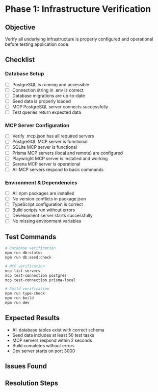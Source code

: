 # Phase 1: Infrastructure Verification

## Objective
Verify all underlying infrastructure is properly configured and operational before testing application code.

## Checklist

### Database Setup
- [ ] PostgreSQL is running and accessible
- [ ] Connection string in .env is correct
- [ ] Database migrations are up-to-date
- [ ] Seed data is properly loaded
- [ ] MCP PostgreSQL server connects successfully
- [ ] Test queries return expected data

### MCP Server Configuration
- [ ] Verify .mcp.json has all required servers
- [ ] PostgreSQL MCP server is functional
- [ ] SQLite MCP server is functional
- [ ] Prisma MCP servers (local and remote) are configured
- [ ] Playwright MCP server is installed and working
- [ ] Serena MCP server is operational
- [ ] All MCP servers respond to basic commands

### Environment & Dependencies
- [ ] All npm packages are installed
- [ ] No version conflicts in package.json
- [ ] TypeScript configuration is correct
- [ ] Build scripts run without errors
- [ ] Development server starts successfully
- [ ] No missing environment variables

## Test Commands
```bash
# Database verification
npm run db:status
npm run db:seed:check

# MCP verification
mcp list-servers
mcp test-connection postgres
mcp test-connection prisma-local

# Build verification
npm run type-check
npm run build
npm run dev
```

## Expected Results
- All database tables exist with correct schema
- Seed data includes at least 50 test tasks
- MCP servers respond within 2 seconds
- Build completes without errors
- Dev server starts on port 3000

## Issues Found
<!-- Document any infrastructure issues -->

## Resolution Steps
<!-- Document how issues were resolved -->